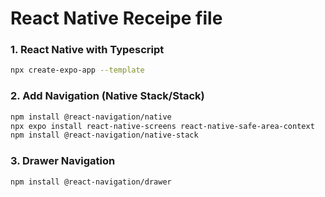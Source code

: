 # React Native Receipe file

### 1. React Native with Typescript
```sh
npx create-expo-app --template
```

### 2. Add Navigation (Native Stack/Stack)
```sh
npm install @react-navigation/native
npx expo install react-native-screens react-native-safe-area-context
npm install @react-navigation/native-stack
```
### 3. Drawer Navigation
```sh
npm install @react-navigation/drawer
```
